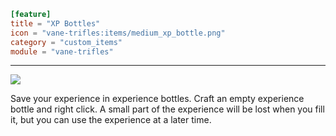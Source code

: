```toml
[feature]
title = "XP Bottles"
icon = "vane-trifles:items/medium_xp_bottle.png"
category = "custom_items"
module = "vane-trifles"
```
---
![](images/xp_bottle.png)

Save your experience in experience bottles. Craft an empty experience bottle and right click. A small part of the experience will be lost when you fill it, but you can use the experience at a later time.
